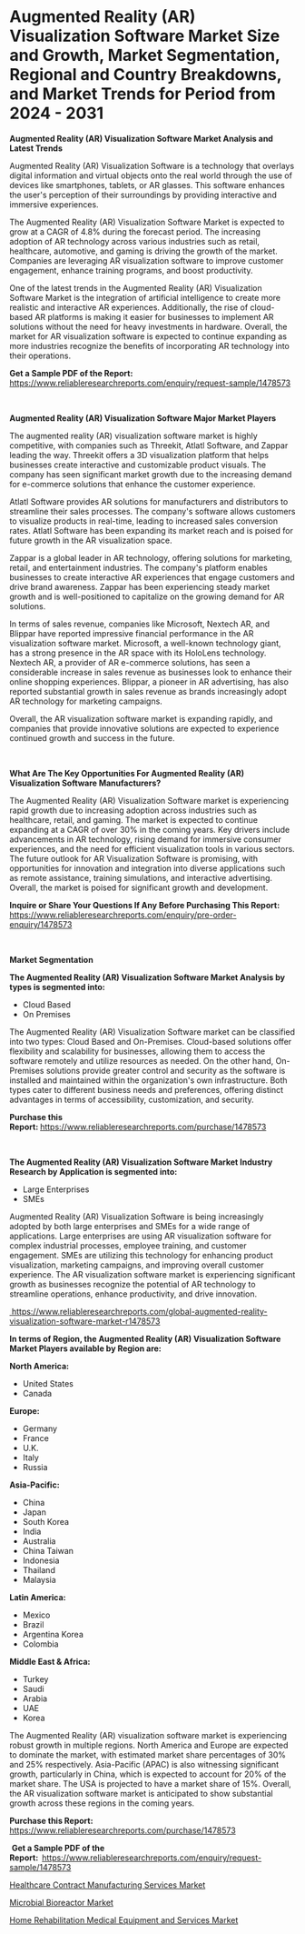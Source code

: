 <p><h1>Augmented Reality (AR) Visualization Software Market Size and Growth, Market Segmentation, Regional and Country Breakdowns, and Market Trends for Period from 2024 -  2031</h1></p><p><strong>Augmented Reality (AR) Visualization Software Market Analysis and Latest Trends</strong></p>
<p><p>Augmented Reality (AR) Visualization Software is a technology that overlays digital information and virtual objects onto the real world through the use of devices like smartphones, tablets, or AR glasses. This software enhances the user's perception of their surroundings by providing interactive and immersive experiences.</p><p>The Augmented Reality (AR) Visualization Software Market is expected to grow at a CAGR of 4.8% during the forecast period. The increasing adoption of AR technology across various industries such as retail, healthcare, automotive, and gaming is driving the growth of the market. Companies are leveraging AR visualization software to improve customer engagement, enhance training programs, and boost productivity.</p><p>One of the latest trends in the Augmented Reality (AR) Visualization Software Market is the integration of artificial intelligence to create more realistic and interactive AR experiences. Additionally, the rise of cloud-based AR platforms is making it easier for businesses to implement AR solutions without the need for heavy investments in hardware. Overall, the market for AR visualization software is expected to continue expanding as more industries recognize the benefits of incorporating AR technology into their operations.</p></p>
<p><strong>Get a Sample PDF of the Report:&nbsp;</strong> <a href="https://www.reliableresearchreports.com/enquiry/request-sample/1478573">https://www.reliableresearchreports.com/enquiry/request-sample/1478573</a></p>
<p>&nbsp;</p>
<p><strong>Augmented Reality (AR) Visualization Software Major Market Players</strong></p>
<p><p>The augmented reality (AR) visualization software market is highly competitive, with companies such as Threekit, Atlatl Software, and Zappar leading the way. Threekit offers a 3D visualization platform that helps businesses create interactive and customizable product visuals. The company has seen significant market growth due to the increasing demand for e-commerce solutions that enhance the customer experience.</p><p>Atlatl Software provides AR solutions for manufacturers and distributors to streamline their sales processes. The company's software allows customers to visualize products in real-time, leading to increased sales conversion rates. Atlatl Software has been expanding its market reach and is poised for future growth in the AR visualization space.</p><p>Zappar is a global leader in AR technology, offering solutions for marketing, retail, and entertainment industries. The company's platform enables businesses to create interactive AR experiences that engage customers and drive brand awareness. Zappar has been experiencing steady market growth and is well-positioned to capitalize on the growing demand for AR solutions.</p><p>In terms of sales revenue, companies like Microsoft, Nextech AR, and Blippar have reported impressive financial performance in the AR visualization software market. Microsoft, a well-known technology giant, has a strong presence in the AR space with its HoloLens technology. Nextech AR, a provider of AR e-commerce solutions, has seen a considerable increase in sales revenue as businesses look to enhance their online shopping experiences. Blippar, a pioneer in AR advertising, has also reported substantial growth in sales revenue as brands increasingly adopt AR technology for marketing campaigns.</p><p>Overall, the AR visualization software market is expanding rapidly, and companies that provide innovative solutions are expected to experience continued growth and success in the future.</p></p>
<p>&nbsp;</p>
<p><strong>What Are The Key Opportunities For Augmented Reality (AR) Visualization Software Manufacturers?</strong></p>
<p><p>The Augmented Reality (AR) Visualization Software market is experiencing rapid growth due to increasing adoption across industries such as healthcare, retail, and gaming. The market is expected to continue expanding at a CAGR of over 30% in the coming years. Key drivers include advancements in AR technology, rising demand for immersive consumer experiences, and the need for efficient visualization tools in various sectors. The future outlook for AR Visualization Software is promising, with opportunities for innovation and integration into diverse applications such as remote assistance, training simulations, and interactive advertising. Overall, the market is poised for significant growth and development.</p></p>
<p><strong>Inquire or Share Your Questions If Any Before Purchasing This Report:</strong> <a href="https://www.reliableresearchreports.com/enquiry/pre-order-enquiry/1478573">https://www.reliableresearchreports.com/enquiry/pre-order-enquiry/1478573</a></p>
<p>&nbsp;</p>
<p><strong>Market Segmentation</strong></p>
<p><strong>The Augmented Reality (AR) Visualization Software Market Analysis by types is segmented into:</strong></p>
<p><ul><li>Cloud Based</li><li>On Premises</li></ul></p>
<p><p>The Augmented Reality (AR) Visualization Software market can be classified into two types: Cloud Based and On-Premises. Cloud-based solutions offer flexibility and scalability for businesses, allowing them to access the software remotely and utilize resources as needed. On the other hand, On-Premises solutions provide greater control and security as the software is installed and maintained within the organization's own infrastructure. Both types cater to different business needs and preferences, offering distinct advantages in terms of accessibility, customization, and security.</p></p>
<p><strong>Purchase this Report:&nbsp;</strong><a href="https://www.reliableresearchreports.com/purchase/1478573">https://www.reliableresearchreports.com/purchase/1478573</a></p>
<p>&nbsp;</p>
<p><strong>The Augmented Reality (AR) Visualization Software Market Industry Research by Application is segmented into:</strong></p>
<p><ul><li>Large Enterprises</li><li>SMEs</li></ul></p>
<p><p>Augmented Reality (AR) Visualization Software is being increasingly adopted by both large enterprises and SMEs for a wide range of applications. Large enterprises are using AR visualization software for complex industrial processes, employee training, and customer engagement. SMEs are utilizing this technology for enhancing product visualization, marketing campaigns, and improving overall customer experience. The AR visualization software market is experiencing significant growth as businesses recognize the potential of AR technology to streamline operations, enhance productivity, and drive innovation.</p></p>
<p><a href="https://www.reliableresearchreports.com/global-augmented-reality-visualization-software-market-r1478573">&nbsp;https://www.reliableresearchreports.com/global-augmented-reality-visualization-software-market-r1478573</a></p>
<p><strong>In terms of Region, the Augmented Reality (AR) Visualization Software Market Players available by Region are:</strong></p>
<p>
    <p> <strong> North America: </strong>
        <ul>
            <li>United States</li>
            <li>Canada</li>
        </ul>
        </p> 
    <p> <strong> Europe: </strong>
        <ul>
            <li>Germany</li>
            <li>France</li>
            <li>U.K.</li>
            <li>Italy</li>
            <li>Russia</li>
        </ul>
        </p> 
    <p> <strong> Asia-Pacific: </strong>
        <ul>
            <li>China</li>
            <li>Japan</li>
            <li>South Korea</li>
            <li>India</li>
            <li>Australia</li>
            <li>China Taiwan</li>
            <li>Indonesia</li>
            <li>Thailand</li>
            <li>Malaysia</li>
        </ul>
        </p> 
    <p> <strong> Latin America: </strong>
        <ul>
            <li>Mexico</li>
            <li>Brazil</li>
            <li>Argentina Korea</li>
            <li>Colombia</li>
        </ul>
        </p> 
    <p> <strong> Middle East & Africa: </strong>
        <ul>
            <li>Turkey</li>
            <li>Saudi</li>
            <li>Arabia</li>
            <li>UAE</li>
            <li>Korea</li>
        </ul>
    </p>
    </p>
<p><p>The Augmented Reality (AR) visualization software market is experiencing robust growth in multiple regions. North America and Europe are expected to dominate the market, with estimated market share percentages of 30% and 25% respectively. Asia-Pacific (APAC) is also witnessing significant growth, particularly in China, which is expected to account for 20% of the market share. The USA is projected to have a market share of 15%. Overall, the AR visualization software market is anticipated to show substantial growth across these regions in the coming years.</p></p>
<p><strong>Purchase this Report: </strong><a href="https://www.reliableresearchreports.com/purchase/1478573">https://www.reliableresearchreports.com/purchase/1478573</a></p>
<p>&nbsp;<strong>Get a Sample PDF of the Report:&nbsp;&nbsp;</strong><a href="https://www.reliableresearchreports.com/enquiry/request-sample/1478573">https://www.reliableresearchreports.com/enquiry/request-sample/1478573</a></p>
<p><strong></strong></p>
<p><p><a href="https://github.com/amapolalg/Market-Research-Report-List-1/blob/main/healthcare-contract-manufacturing-services-market.md">Healthcare Contract Manufacturing Services Market</a></p><p><a href="https://view.publitas.com/reportprime-1/global-microbial-bioreactor-market-size-is-expected-to-reach-at-a-cagr-of-8-5-and-this-report-covers-market-growth-trend-opportunity-and-forecast-2024-2031/">Microbial Bioreactor Market</a></p><p><a href="https://github.com/kumertitash/Market-Research-Report-List-1/blob/main/home-rehabilitation-medical-equipment-and-services-market.md">Home Rehabilitation Medical Equipment and Services Market</a></p></p>